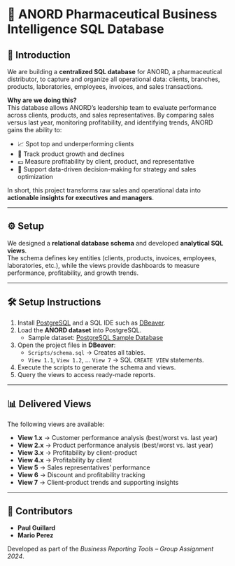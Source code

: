 # 💊 ANORD Pharmaceutical Business Intelligence SQL Database

## 🚀 Introduction  

We are building a **centralized SQL database** for ANORD, a pharmaceutical distributor, to capture and organize all operational data: clients, branches, products, laboratories, employees, invoices, and sales transactions.  

**Why are we doing this?**  
This database allows ANORD’s leadership team to evaluate performance across clients, products, and sales representatives. By comparing sales versus last year, monitoring profitability, and identifying trends, ANORD gains the ability to:  

- 📈 Spot top and underperforming clients  
- 💊 Track product growth and declines  
- 💶 Measure profitability by client, product, and representative  
- 🧭 Support data-driven decision-making for strategy and sales optimization  

In short, this project transforms raw sales and operational data into **actionable insights for executives and managers**.  

---

## ⚙️ Setup

We designed a **relational database schema** and developed **analytical SQL views**.  
The schema defines key entities (clients, products, invoices, employees, laboratories, etc.), while the views provide dashboards to measure performance, profitability, and growth trends.  

---

## 🛠️ Setup Instructions  

1. Install [PostgreSQL](https://www.postgresql.org/) and a SQL IDE such as [DBeaver](https://dbeaver.io/).  
2. Load the **ANORD dataset** into PostgreSQL.  
   - Sample dataset: [PostgreSQL Sample Database](https://www.postgresqltutorial.com/postgresql-getting-started/postgresql-sample-database/)  
3. Open the project files in **DBeaver**:  
   - `Scripts/schema.sql` → Creates all tables.  
   - `View 1.1`, `View 1.2`, … `View 7` → SQL `CREATE VIEW` statements.  
4. Execute the scripts to generate the schema and views.  
5. Query the views to access ready-made reports.  

---

## 📊 Delivered Views  

The following views are available:  

- **View 1.x** → Customer performance analysis (best/worst vs. last year)  
- **View 2.x** → Product performance analysis (best/worst vs. last year)  
- **View 3.x** → Profitability by client-product  
- **View 4.x** → Profitability by client  
- **View 5** → Sales representatives’ performance  
- **View 6** → Discount and profitability tracking  
- **View 7** → Client-product trends and supporting insights  

---

## 👥 Contributors  

- **Paul Guillard**  
- **Mario Perez**  

Developed as part of the *Business Reporting Tools – Group Assignment 2024*.  
